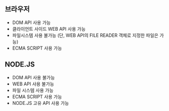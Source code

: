 ## 브라우저

- DOM API 사용 가능
- 클라이언트 사이드 WEB API 사용 가능
- 파일시스템 사용 불가능 (단, WEB API의 FILE READER 객체로 지정한 파일은 가능)
- ECMA SCRIPT 사용 가능

## NODE.JS

- DOM API 사용 불가능
- WEB API 사용 불가능
- 파일 시스템 사용 가능
- ECMA SCRIPT 사용 가능
- NODE.JS 고유 API 사용 가능